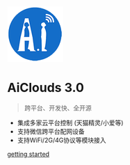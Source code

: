 
![logo](_media/aithinker.png)
# **AiClouds 3.0**

> 跨平台、开发快、全开源

- 集成多家云平台控制 (天猫精灵/小爱等)
- 支持微信跨平台配网设备
- 支持WiFi/2G/4G协议等模块接入

[getting started](/1.quick/background)
